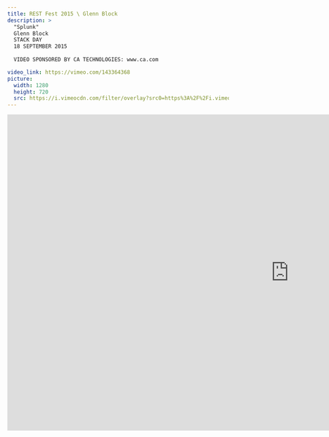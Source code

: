 ```yaml
---
title: REST Fest 2015 \ Glenn Block
description: >
  "Splunk"
  Glenn Block
  STACK DAY
  18 SEPTEMBER 2015
  
  VIDEO SPONSORED BY CA TECHNOLOGIES: www.ca.com

video_link: https://vimeo.com/143364368
picture:
  width: 1280
  height: 720
  src: https://i.vimeocdn.com/filter/overlay?src0=https%3A%2F%2Fi.vimeocdn.com%2Fvideo%2F540932803_1280x720.jpg&src1=http%3A%2F%2Ff.vimeocdn.com%2Fp%2Fimages%2Fcrawler_play.png
---
```

<iframe src="https://player.vimeo.com/video/143364368?title=0&byline=0&portrait=0&badge=0&autopause=0&player_id=0" width="1280" height="720" frameborder="0" title="REST Fest 2015 \ Glenn Block" webkitallowfullscreen mozallowfullscreen allowfullscreen></iframe>